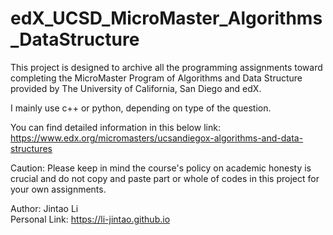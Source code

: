 # edX_UCSD_MicroMaster_Algorithms_DataStructure

This project is designed to archive all the programming assignments toward completing the MicroMaster Program of Algorithms and Data Structure provided by The University of California, San Diego and edX.

I mainly use c++ or python, depending on type of the question.

You can find detailed information in this below link: https://www.edx.org/micromasters/ucsandiegox-algorithms-and-data-structures

Caution: Please keep in mind the course's policy on academic honesty is crucial and do not copy and paste part or whole of codes in this project for your own assignments.

Author: Jintao Li  
Personal Link: https://li-jintao.github.io
